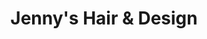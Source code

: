 ---
title: "Jenny's Hair & Design"
url: /apache-junction/jennys-hair-and-design/
shop: hairdresser
---